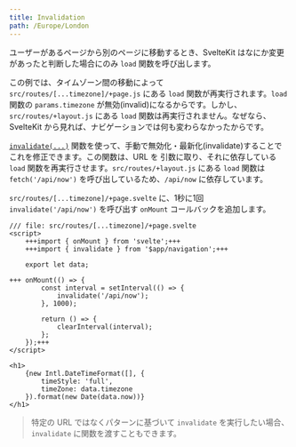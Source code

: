 ```yaml
---
title: Invalidation
path: /Europe/London
---
```


ユーザーがあるページから別のページに移動するとき、SvelteKit はなにか変更があったと判断した場合にのみ `load` 関数を呼び出します。

この例では、タイムゾーン間の移動によって `src/routes/[...timezone]/+page.js` にある `load` 関数が再実行されます。`load` 関数の `params.timezone` が無効(invalid)になるからです。しかし、`src/routes/+layout.js` にある `load` 関数は再実行されません。なぜなら、SvelteKit から見れば、ナビゲーションでは何も変わらなかったからです。

[`invalidate(...)`](https://kit.svelte.jp/docs/modules#$app-navigation-invalidate) 関数を使って、手動で無効化・最新化(invalidate)することでこれを修正できます。この関数は、URL を 引数に取り、それに依存している `load` 関数を再実行させます。`src/routes/+layout.js` にある `load` 関数は `fetch('/api/now')` を呼び出しているため、`/api/now` に依存しています。

`src/routes/[...timezone]/+page.svelte` に、1秒に1回 `invalidate('/api/now')` を呼び出す `onMount` コールバックを追加します。

```svelte
/// file: src/routes/[...timezone]/+page.svelte
<script>
	+++import { onMount } from 'svelte';+++
	+++import { invalidate } from '$app/navigation';+++

	export let data;

+++	onMount(() => {
		const interval = setInterval(() => {
			invalidate('/api/now');
		}, 1000);

		return () => {
			clearInterval(interval);
		};
	});+++
</script>

<h1>
	{new Intl.DateTimeFormat([], {
		timeStyle: 'full',
		timeZone: data.timezone
	}).format(new Date(data.now))}
</h1>
```

> 特定の URL ではなくパターンに基づいて `invalidate` を実行したい場合、`invalidate` に関数を渡すこともできます。
